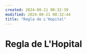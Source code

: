 ```yaml
---
created: 2024-08-21 00:32:39
modified: 2024-08-21 00:32:44
title: "Regla de L'Hopital"
---
```


# Regla de L'Hopital
